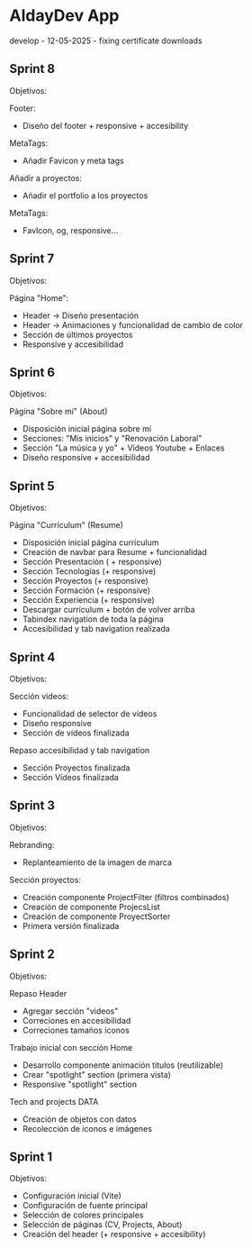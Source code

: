 # AldayDev App

develop - 12-05-2025 - fixing certificate downloads

## Sprint 8

Objetivos:

Footer:
* Diseño del footer + responsive + accesibility

MetaTags:
* Añadir Favicon y meta tags

Añadir a proyectos:
* Añadir el portfolio a los proyectos

MetaTags:
* FavIcon, og, responsive...

## Sprint 7

Objetivos:

Página "Home":
* Header -> Diseño presentación
* Header -> Animaciones y funcionalidad de cambio de color
* Sección de últimos proyectos
* Responsive y accesibilidad

## Sprint 6

Objetivos:

Página "Sobre mí" (About)
* Disposición inicial página sobre mí
* Secciones: "Mis inicios" y "Renovación Laboral" 
* Sección "La música y yo" + Vídeos Youtube + Enlaces
* Diseño responsive + accesibilidad

## Sprint 5

Objetivos:

Página "Currículum" (Resume)
* Disposición inicial página currículum
* Creación de navbar para Resume + funcionalidad
* Sección Presentación ( + responsive)
* Sección Tecnologías (+ responsive)
* Sección Proyectos (+ responsive)
* Sección Formación (+ responsive)
* Sección Experiencia (+ responsive)
* Descargar currículum + botón de volver arriba
* Tabindex navigation de toda la página
* Accesibilidad y tab navigation realizada

## Sprint 4

Objetivos:

Sección videos:
* Funcionalidad de selector de vídeos
* Diseño responsive
* Sección de vídeos finalizada

Repaso accesibilidad y tab navigation
* Sección Proyectos finalizada
* Sección Vídeos finalizada

## Sprint 3

Objetivos:

Rebranding:
* Replanteamiento de la imagen de marca

Sección proyectos:
* Creación componente ProjectFilter (filtros combinados)
* Creación de componente ProjecsList
* Creación de componente ProyectSorter
* Primera versión finalizada

## Sprint 2

Objetivos:

Repaso Header 
* Agregar sección "videos"
* Correciones en accesibilidad
* Correciones tamaños iconos

Trabajo inicial con sección Home
* Desarrollo componente animación titulos (reutilizable)
* Crear "spotlight" section (primera vista)
* Responsive "spotlight" section

Tech and projects DATA
* Creación de objetos con datos
* Recolección de iconos e imágenes

## Sprint 1

Objetivos:

* Configuración inicial (Vite)
* Configuración de fuente principal
* Selección de colores principales
* Selección de páginas (CV, Projects, About)
* Creación del header (+ responsive + accesibility)


